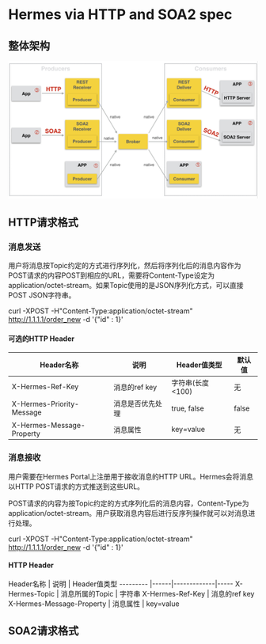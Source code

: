 # Hermes via HTTP and SOA2 spec

## 整体架构
![http_soa2](http_soa2.png)

## HTTP请求格式
### 消息发送
用户将消息按Topic约定的方式进行序列化，然后将序列化后的消息内容作为POST请求的内容POST到相应的URL，需要将Content-Type设定为application/octet-stream。如果Topic使用的是JSON序列化方式，可以直接POST JSON字符串。

curl -XPOST -H"Content-Type:application/octet-stream" http://1.1.1.1/order_new -d '{"id" : 1}'

#### 可选的HTTP Header
Header名称 | 说明 | Header值类型 | 默认值
--------- |------|-------------|-----
X-Hermes-Ref-Key | 消息的ref key | 字符串(长度<100) | 无 
X-Hermes-Priority-Message | 消息是否优先处理 | true, false | false
X-Hermes-Message-Property | 消息属性 | key=value | 无

### 消息接收
用户需要在Hermes Portal上注册用于接收消息的HTTP URL。Hermes会将消息以HTTP POST请求的方式推送到这些URL。

POST请求的内容为按Topic约定的方式序列化后的消息内容，Content-Type为application/octet-stream。用户获取消息内容后进行反序列操作就可以对消息进行处理。

curl -XPOST -H"Content-Type:application/octet-stream" http://1.1.1.1/order_new -d '{"id" : 1}'

#### HTTP Header
Header名称 | 说明 | Header值类型
--------- |------|-------------|-----
X-Hermes-Topic | 消息所属的Topic | 字符串 
X-Hermes-Ref-Key | 消息的ref key
X-Hermes-Message-Property | 消息属性 | key=value

## SOA2请求格式
